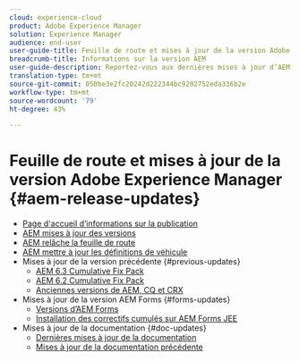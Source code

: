 ```yaml
---
cloud: experience-cloud
product: Adobe Experience Manager
solution: Experience Manager
audience: end-user
user-guide-title: Feuille de route et mises à jour de la version Adobe Experience Manager
breadcrumb-title: Informations sur la version AEM
user-guide-description: Reportez-vous aux dernières mises à jour d’AEM.
translation-type: tm+mt
source-git-commit: 050be3e2fc20242d222344bc9202752eda336b2e
workflow-type: tm+mt
source-wordcount: '79'
ht-degree: 43%

---
```



# Feuille de route et mises à jour de la version Adobe Experience Manager {#aem-release-updates}

+ [Page d&#39;accueil d’informations sur la publication](home.md)
+ [AEM mises à jour des versions](aem-releases-updates.md)
+ [AEM relâche la feuille de route](update-releases-roadmap.md)
+ [AEM mettre à jour les définitions de véhicule](update-release-vehicle-definitions.md)
+ Mises à jour de la version précédente {#previous-updates}
   + [AEM 6.3 Cumulative Fix Pack](release-notes-aem-6-3-cumulative-fix-pack.md)
   + [AEM 6.2 Cumulative Fix Pack](release-notes-aem-6-2-cumulative-fix-pack.md)
   + [Anciennes versions de AEM, CQ et CRX](aem-previous-versions.md)
+ Mises à jour de la version AEM Forms {#forms-updates}
   + [Versions d’AEM Forms](aem-forms-releases.md)
   + [Installation des correctifs cumulés sur AEM Forms JEE](install-cfp-aem-forms-jee.md)
+ Mises à jour de la documentation {#doc-updates}
   + [Dernières mises à jour de la documentation](documentation-updates.md)
   + [Mises à jour de la documentation précédente](previous-documentation-updates.md)

